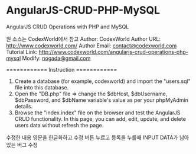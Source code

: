 # AngularJS-CRUD-PHP-MySQL
AngularJS CRUD Operations with PHP and MySQL

원 소스는 CodexWorld에서 참고
Author: CodexWorld
Author URL: http://www.codexworld.com/
Author Email: contact@codexworld.com
Tutorial Link: http://www.codexworld.com/angularjs-crud-operations-php-mysql
Modify: nogada@gmail.com

============ Instruction ============
1. Create a database (for example, codexworld) and import the "users.sql" file into this database.
2. Open the "DB.php" file => change the $dbHost, $dbUsername, $dbPassword, and $dbName variable's value as per your phpMyAdmin details.
3. Browse the "index.index" file on the browser and test the AngularJS CRUD functionality. In this page, you can add, edit, update, and delete users data without refresh the page.

수정한 내용
영문을 한글화하고
수정 버튼 누르고 등록을 누를때 INPUT DATA가 남아있는 버그 수정
